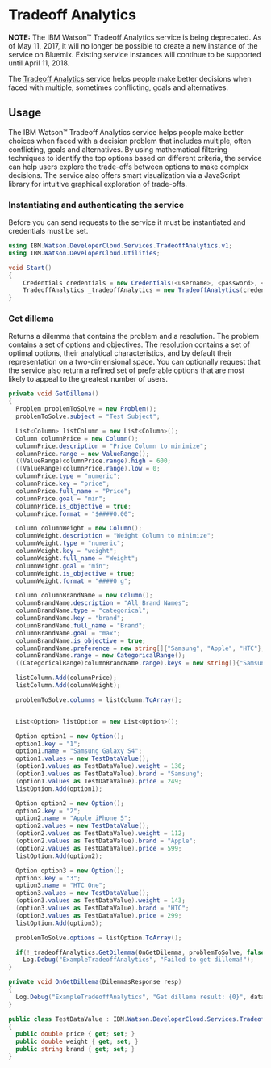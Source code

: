 # Tradeoff Analytics

**NOTE:** The IBM Watson™ Tradeoff Analytics service is being deprecated. As of May 11, 2017, it will no longer be possible to create a new instance of the service on Bluemix. Existing service instances will continue to be supported until April 11, 2018.

The [Tradeoff Analytics][tradeoff_analytics] service helps people make better decisions when faced with multiple, sometimes conflicting, goals and alternatives.

## Usage
The IBM Watson™ Tradeoff Analytics service helps people make better choices when faced with a decision problem that includes multiple, often conflicting, goals and alternatives. By using mathematical filtering techniques to identify the top options based on different criteria, the service can help users explore the trade-offs between options to make complex decisions. The service also offers smart visualization via a JavaScript library for intuitive graphical exploration of trade-offs.

### Instantiating and authenticating the service
Before you can send requests to the service it must be instantiated and credentials must be set.
```cs
using IBM.Watson.DeveloperCloud.Services.TradeoffAnalytics.v1;
using IBM.Watson.DeveloperCloud.Utilities;

void Start()
{
    Credentials credentials = new Credentials(<username>, <password>, <url>);
    TradeoffAnalytics _tradeoffAnalytics = new TradeoffAnalytics(credentials);
}
```

### Get dillema
Returns a dilemma that contains the problem and a resolution. The problem contains a set of options and objectives. The resolution contains a set of optimal options, their analytical characteristics, and by default their representation on a two-dimensional space. You can optionally request that the service also return a refined set of preferable options that are most likely to appeal to the greatest number of users.
```cs
private void GetDillema()
{
  Problem problemToSolve = new Problem();
  problemToSolve.subject = "Test Subject";

  List<Column> listColumn = new List<Column>();
  Column columnPrice = new Column();
  columnPrice.description = "Price Column to minimize";
  columnPrice.range = new ValueRange();
  ((ValueRange)columnPrice.range).high = 600;
  ((ValueRange)columnPrice.range).low = 0;
  columnPrice.type = "numeric";
  columnPrice.key = "price";
  columnPrice.full_name = "Price";
  columnPrice.goal = "min";
  columnPrice.is_objective = true;
  columnPrice.format = "$####0.00";

  Column columnWeight = new Column();
  columnWeight.description = "Weight Column to minimize";
  columnWeight.type = "numeric";
  columnWeight.key = "weight";
  columnWeight.full_name = "Weight";
  columnWeight.goal = "min";
  columnWeight.is_objective = true;
  columnWeight.format = "####0 g";

  Column columnBrandName = new Column();
  columnBrandName.description = "All Brand Names";
  columnBrandName.type = "categorical";
  columnBrandName.key = "brand";
  columnBrandName.full_name = "Brand";
  columnBrandName.goal = "max";
  columnBrandName.is_objective = true;
  columnBrandName.preference = new string[]{"Samsung", "Apple", "HTC"};
  columnBrandName.range = new CategoricalRange();
  ((CategoricalRange)columnBrandName.range).keys = new string[]{"Samsung", "Apple", "HTC"};

  listColumn.Add(columnPrice);
  listColumn.Add(columnWeight);

  problemToSolve.columns = listColumn.ToArray();


  List<Option> listOption = new List<Option>();

  Option option1 = new Option();
  option1.key = "1";
  option1.name = "Samsung Galaxy S4";
  option1.values = new TestDataValue();
  (option1.values as TestDataValue).weight = 130;
  (option1.values as TestDataValue).brand = "Samsung";
  (option1.values as TestDataValue).price = 249;
  listOption.Add(option1);

  Option option2 = new Option();
  option2.key = "2";
  option2.name = "Apple iPhone 5";
  option2.values = new TestDataValue();
  (option2.values as TestDataValue).weight = 112;
  (option2.values as TestDataValue).brand = "Apple";
  (option2.values as TestDataValue).price = 599;
  listOption.Add(option2);

  Option option3 = new Option();
  option3.key = "3";
  option3.name = "HTC One";
  option3.values = new TestDataValue();
  (option3.values as TestDataValue).weight = 143;
  (option3.values as TestDataValue).brand = "HTC";
  (option3.values as TestDataValue).price = 299;
  listOption.Add(option3);

  problemToSolve.options = listOption.ToArray();

  if(!_tradeoffAnalytics.GetDilemma(OnGetDilemma, problemToSolve, false))
    Log.Debug("ExampleTradeoffAnalytics", "Failed to get dillema!");
}

private void OnGetDillema(DilemmasResponse resp)
{
  Log.Debug("ExampleTradeoffAnalytics", "Get dillema result: {0}", data);
}

public class TestDataValue : IBM.Watson.DeveloperCloud.Services.TradeoffAnalytics.v1.ApplicationDataValue
{
  public double price { get; set; }
  public double weight { get; set; }
  public string brand { get; set; }
}
```

[tradeoff_analytics]: http://www.ibm.com/watson/developercloud/doc/tradeoff-analytics/
